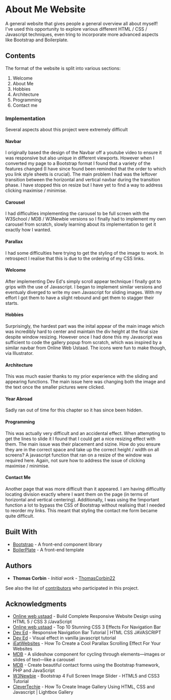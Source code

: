 # About Me Website

A general website that gives people a general overview all about myself! I've used this opportunity to explore various different HTML / CSS / Javascript techniques, even tring to incorporate more advanced aspects like Bootstrap and Boilerplate.

## Contents

The format of the website is split into various sections:

1. Welcome
2. About Me
3. Hobbies
4. Architecture
5. Programming
6. Contact me

### Implementation

Several aspects about this project were extremely difficult

#### Navbar

I originally based the design of the Navbar off a youtube video to ensure it was responsive but also unique in different viewports. However when I converted my page to a Bootstrap format I found that a variety of the features changed (I have since found been reminded that the order to which you link style sheets is crucial). The main problem I had was the leftover transition between the horizontal and vertical navbar during the transition phase. I have stopped this on resize but I have yet to find a way to address clicking maximise / minimise.

#### Carousel

I had difficulties implementing the carousel to be full screen with the W3School / MDB / W3Newbie versions so I finally had to implement my own carousel from scratch, slowly learning about its implementation to get it exactly how I wanted.

#### Parallax

I had some difficulties here trying to get the styling of the image to work. In retrospect I realise that this is due to the ordering of my CSS links.

#### Welcome

After implementing Dev Ed's simply scroll appear technique I finally got to grips with the use of Javascript. I began to implement similar versions and eventualy diverged to write my own Javascript for sliding images. With my effort I got them to have a slight rebound and get them to stagger their starts.

#### Hobbies

Surprisingly, the hardest part was the inital appear of the main image which was incredibly hard to center and maintain the div height at the final size despite window resizing. However once I had done this my Javascript was sufficient to code the gallery popup from scratch, which was inspired by a similar navbar from Online Web Ustaad. The icons were fun to make though, via Illustrator.

#### Architecture

This was much easier thanks to my prior experience with the sliding and appearing functions. The main issue here was changing both the image and the text once the smaller pictures were clicked.

#### Year Abroad

Sadly ran out of time for this chapter so it has since been hidden.

#### Programming

This was actually very difficult and an accidental effect. When attempting to get the lines to slide it I found that I could get a nice resizing effect with them. The main issue was their placement and sizine. How do you ensure they are in the correct space and take up the correct height / width on all screens? A javascript function that ran on a resize of the window was required here. Again, not sure how to address the issue of clicking maximise / minimise.

#### Contact Me

Another page that was more difficult than it appeared. I am having difficultly locating division exactly where I want them on the page (in terms of horizontal and vertical centering). Additionally, I was using the !important function a lot to bypass the CSS of Bootstrap without realising that I needed to reorder my links. This meant that styling the contact me form became quite difficult. 

## Built With

* [Bootstrap](https://getbootstrap.com/) - A front-end component library
* [BoilerPlate](https://html5boilerplate.com/) - A front-end template

## Authors

* **Thomas Corbin** - *Initial work* - [ThomasCorbin22](https://github.com/ThomasCorbin22)

See also the list of [contributors](https://github.com/ThomasCorbin22/thomascorbin22.github.io/graphs/contributors) who participated in this project.

## Acknowledgments

* [Online web ustaad](https://www.youtube.com/watch?v=RHj5bdrfCr8&t=60s) - Build Complete Responsive Website Design using HTML 5 / CSS 3 /JavaScript
* [Online web ustaad](https://www.youtube.com/watch?v=kAGkAJDLYGY) - Top 10 Stunning CSS 3 Effects For Navigation Bar
* [Dev Ed](https://www.youtube.com/watch?v=gXkqy0b4M5g&t=1388s) - Responsive Navigation Bar Tutorial | HTML CSS JAVASCRIPT
* [Dev Ed](https://www.youtube.com/watch?v=C_JKlr4WKKs&t=524s) - Visual effect in vanilla javascript tutorial
* [iEatWebsites](https://www.youtube.com/watch?v=d34GsFz-HkY) - How To Create a Cool Parallax Scrolling Effect For Your Websites
* [MDB](https://mdbootstrap.com/docs/jquery/javascript/carousel/) - A slideshow component for cycling through elements—images or slides of text—like a carousel
* [MDB](https://mdbootstrap.com/docs/jquery/forms/contact/) - Create beautiful contact forms using the Bootstrap framework, PHP and JavaScript
* [W3Newbie](https://www.youtube.com/watch?v=iiUtzrC5BPE) - Bootstrap 4 Full Screen Image Slider - HTML5 and CSS3 Tutorial
* [CleverTechie](https://www.youtube.com/watch?v=TSRtBISvsh4) - How To Create Image Gallery Using HTML, CSS and Javascript | Lightbox Gallery

